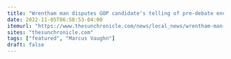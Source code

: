 ```yaml
---
title: "Wrentham man disputes GOP candidate's telling of pre-debate encounter in Norfolk"
date: 2022-11-05T06:58:53-04:00
itemurl: "https://www.thesunchronicle.com/news/local_news/wrentham-man-disputes-gop-candidates-telling-of-pre-debate-encounter-in-norfolk/article_3476da27-1e39-5e2d-ae7e-c71f0bd07f6e.html"
sites: "thesunchronicle.com"
tags: ["featured", "Marcus Vaughn"]
draft: false
---
```


